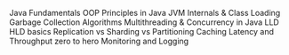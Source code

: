 Java Fundamentals
OOP Principles in Java
JVM Internals & Class Loading
Garbage Collection Algorithms
Multithreading & Concurrency in Java
LLD HLD basics
Replication vs Sharding vs Partitioning
Caching
Latency and Throughput zero to hero
Monitoring and Logging